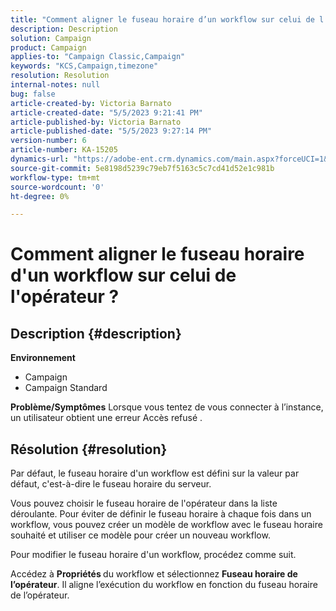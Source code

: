 ```yaml
---
title: "Comment aligner le fuseau horaire d’un workflow sur celui de l’opérateur ?"
description: Description
solution: Campaign
product: Campaign
applies-to: "Campaign Classic,Campaign"
keywords: "KCS,Campaign,timezone"
resolution: Resolution
internal-notes: null
bug: false
article-created-by: Victoria Barnato
article-created-date: "5/5/2023 9:21:41 PM"
article-published-by: Victoria Barnato
article-published-date: "5/5/2023 9:27:14 PM"
version-number: 6
article-number: KA-15205
dynamics-url: "https://adobe-ent.crm.dynamics.com/main.aspx?forceUCI=1&pagetype=entityrecord&etn=knowledgearticle&id=55fdf5cd-8aeb-ed11-a7c6-6045bd0065f9"
source-git-commit: 5e8198d5239c79eb7f5163c5c7cd41d52e1c981b
workflow-type: tm+mt
source-wordcount: '0'
ht-degree: 0%

---
```


# Comment aligner le fuseau horaire d&#39;un workflow sur celui de l&#39;opérateur ?

## Description {#description}

<b>Environnement</b>
- Campaign
- Campaign Standard


<b>Problème/Symptômes</b>
Lorsque vous tentez de vous connecter à l’instance, un utilisateur obtient une erreur Accès refusé .


## Résolution {#resolution}






Par défaut, le fuseau horaire d&#39;un workflow est défini sur la valeur par défaut, c&#39;est-à-dire le fuseau horaire du serveur.



Vous pouvez choisir le fuseau horaire de l&#39;opérateur dans la liste déroulante. Pour éviter de définir le fuseau horaire à chaque fois dans un workflow, vous pouvez créer un modèle de workflow avec le fuseau horaire souhaité et utiliser ce modèle pour créer un nouveau workflow.



Pour modifier le fuseau horaire d&#39;un workflow, procédez comme suit.



Accédez à <b>Propriétés </b>du workflow et sélectionnez <b>Fuseau horaire de l’opérateur</b>. Il aligne l’exécution du workflow en fonction du fuseau horaire de l’opérateur.


